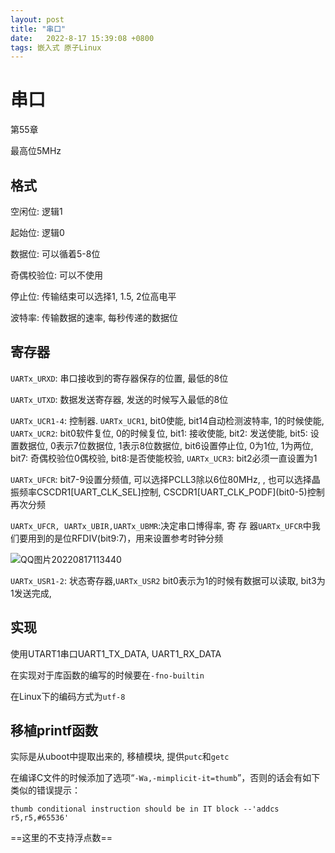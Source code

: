 ```yaml
---
layout: post
title: "串口" 
date:   2022-8-17 15:39:08 +0800
tags: 嵌入式 原子Linux
---
```


# 串口

第55章

最高位5MHz

## 格式

空闲位: 逻辑1

起始位: 逻辑0

数据位: 可以循着5-8位

奇偶校验位: 可以不使用

停止位: 传输结束可以选择1, 1.5, 2位高电平

波特率: 传输数据的速率, 每秒传递的数据位

## 寄存器

`UARTx_URXD`: 串口接收到的寄存器保存的位置, 最低的8位

`UARTx_UTXD`: 数据发送寄存器, 发送的时候写入最低的8位

`UARTx_UCR1-4`: 控制器. `UARTx_UCR1`, bit0使能, bit14自动检测波特率, 1的时候使能, `UARTx_UCR2`: bit0软件复位, 0的时候复位, bit1: 接收使能, bit2: 发送使能, bit5: 设置数据位, 0表示7位数据位, 1表示8位数据位, bit6设置停止位, 0为1位, 1为两位, bit7: 奇偶校验位0偶校验, bit8:是否使能校验, `UARTx_UCR3`: bit2必须一直设置为1

`UARTx_UFCR`: bit7-9设置分频值, 可以选择PCLL3除以6位80MHz, , 也可以选择晶振频率CSCDR1[UART_CLK_SEL]控制, CSCDR1\[UART_CLK_PODF](bit0-5)控制再次分频

`UARTx_UFCR, UARTx_UBIR,UARTx_UBMR`:决定串口博得率, 寄 存 器`UARTx_UFCR`中我们要用到的是位RFDIV(bit9:7)，用来设置参考时钟分频

![QQ图片20220817113440](https://xusenfeng.github.io/myimages/QQ图片20220817113440.png)

`UARTx_USR1-2`: 状态寄存器,`UARTx_USR2` bit0表示为1的时候有数据可以读取, bit3为1发送完成, 

## 实现

使用UTART1串口UART1_TX_DATA, UART1_RX_DATA

在实现对于库函数的编写的时候要在`-fno-builtin`

在Linux下的编码方式为`utf-8`

## 移植printf函数

实际是从uboot中提取出来的, 移植模块, 提供`putc`和`getc`

在编译C文件的时候添加了选项“`-Wa,-mimplicit-it=thumb`”，否则的话会有如下类似的错误提示：

```
thumb conditional instruction should be in IT block --'addcs r5,r5,#65536'
```

==这里的不支持浮点数==

































